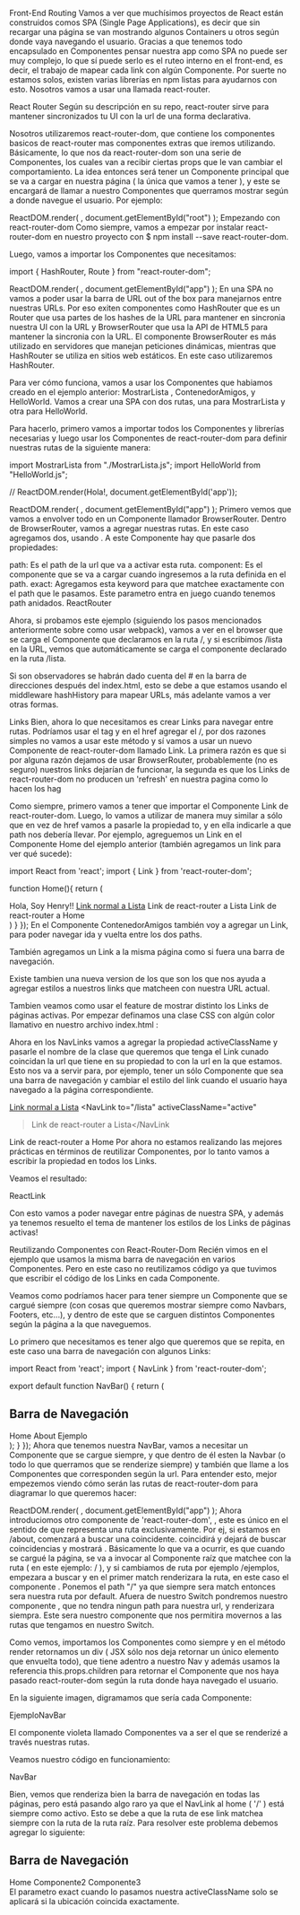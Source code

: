 Front-End Routing
Vamos a ver que muchísimos proyectos de React están construidos comos SPA (Single Page Applications), es decir que sin recargar una página se van mostrando algunos Containers u otros según donde vaya navegando el usuario. Gracias a que tenemos todo encapsulado en Componentes pensar nuestra app como SPA no puede ser muy complejo, lo que sí puede serlo es el ruteo interno en el front-end, es decir, el trabajo de mapear cada link con algún Componente. Por suerte no estamos solos, existen varias librerías en npm listas para ayudarnos con esto. Nosotros vamos a usar una llamada react-router.

React Router
Según su descripción en su repo, react-router sirve para mantener sincronizados tu UI con la url de una forma declarativa.

Nosotros utilizaremos react-router-dom, que contiene los componentes basicos de react-router mas componentes extras que iremos utilizando. Básicamente, lo que nos da react-router-dom son una serie de Componentes, los cuales van a recibir ciertas props que le van cambiar el comportamiento. La idea entonces será tener un Componente principal que se va a cargar en nuestra página ( la única que vamos a tener ), y este se encargará de llamar a nuestro Componentes que querramos mostrar según a donde navegue el usuario. Por ejemplo:

ReactDOM.render(
  <HashRouter>
    <Route path="/" component={Home} />
  </HashRouter>,
  document.getElementById("root")
);
Empezando con react-router-dom
Como siempre, vamos a empezar por instalar react-router-dom en nuestro proyecto con $ npm install --save react-router-dom.

Luego, vamos a importar los Componentes que necesitamos:

import { HashRouter, Route } from "react-router-dom";

ReactDOM.render(
  <HashRouter>
    <Route path="/" component={App} />
  </HashRouter>,
  document.getElementById("app")
);
En una SPA no vamos a poder usar la barra de URL out of the box para manejarnos entre nuestras URLs. Por eso exiten componentes como HashRouter que es un Router que usa partes de los hashes de la URL para mantener en sincronia nuestra UI con la URL y BrowserRouter que usa la API de HTML5 para mantener la sincronia con la URL. El componente BrowserRouter es más utilizado en servidores que manejan peticiones dinámicas, mientras que HashRouter se utiliza en sitios web estáticos. En este caso utilizaremos HashRouter.

Para ver cómo funciona, vamos a usar los Componentes que habiamos creado en el ejemplo anterior: MostrarLista , ContenedorAmigos, y HelloWorld. Vamos a crear una SPA con dos rutas, una para MostrarLista y otra para HelloWorld.

Para hacerlo, primero vamos a importar todos los Componentes y librerías necesarias y luego usar los Componentes de react-router-dom para definir nuestras rutas de la siguiente manera:

import MostrarLista from "./MostrarLista.js";
import HelloWorld from "HelloWorld.js";

// ReactDOM.render(<ContenedorAmigos>Hola!</ContenedorAmigos>, document.getElementById('app'));

ReactDOM.render(
  <HashRouter>
    <Route path="/lista" component={ContenedorAmigos} />
    <Route exact path="/" component={HelloWord} />
  </HashRouter>,
  document.getElementById("app")
);
Primero vemos que vamos a envolver todo en un Componente llamador BrowserRouter. Dentro de BrowserRouter, vamos a agregar nuestras rutas. En este caso agregamos dos, usando <Route>. A este Componente hay que pasarle dos propiedades:

path: Es el path de la url que va a activar esta ruta.
component: Es el componente que se va a cargar cuando ingresemos a la ruta definida en el path.
exact: Agregamos esta keyword para que matchee exactamente con el path que le pasamos. Este parametro entra en juego cuando tenemos path anidados.
ReactRouter

Ahora, si probamos este ejemplo (siguiendo los pasos mencionados anteriormente sobre como usar webpack), vamos a ver en el browser que se carga el Componente que declaramos en la ruta /, y si escribimos /lista en la URL, vemos que automáticamente se carga el componente declarado en la ruta /lista.

Si son observadores se habrán dado cuenta del # en la barra de direcciones después del index.html, esto se debe a que estamos usando el middleware hashHistory para mapear URLs, más adelante vamos a ver otras formas.

Links
Bien, ahora lo que necesitamos es crear Links para navegar entre rutas. Podríamos usar el tag <a> y en el href agregar el /, por dos razones simples no vamos a usar este método y sí vamos a usar un nuevo Componente de react-router-dom llamado Link. La primera razón es que si por alguna razón dejamos de usar BrowserRouter, probablemente (no es seguro) nuestros links dejarían de funcionar, la segunda es que los Links de react-router-dom no producen un 'refresh' en nuestra pagina como lo hacen los hag <a>

Como siempre, primero vamos a tener que importar el Componente Link de react-router-dom. Luego, lo vamos a utilizar de manera muy similar a <a> sólo que en vez de href vamos a pasarle la propiedad to, y en ella indicarle a que path nos debería llevar. Por ejemplo, agreguemos un Link en el Componente Home del ejemplo anterior (también agregamos un link <a> para ver qué sucede):

import React from 'react';
import { Link } from 'react-router-dom';

function Home(){
    return (
      <div>
        Hola, Soy Henry!!
        <a href='#/lista'>Link normal a Lista</a>
        <Link to='/lista'>Link de react-router a Lista</Link>
        <Link to='/'>Link de react-router a Home</Link>
      </div>
    )
  }
});
En el Componente ContenedorAmigos también voy a agregar un Link, para poder navegar ida y vuelta entre los dos paths.

También agregamos un Link a la misma página como si fuera una barra de navegación.

Existe tambien una nueva version de los que son los que nos ayuda a agregar estilos a nuestros links que matcheen con nuestra URL actual.

Tambien veamos como usar el feature de mostrar distinto los Links de páginas activas. Por empezar definamos una clase CSS con algún color llamativo en nuestro archivo index.html :

<style>
  .active {
    color: SpringGreen;
    font-size: 24px;
  }
</style>
Ahora en los NavLinks vamos a agregar la propiedad activeClassName y pasarle el nombre de la clase que queremos que tenga el Link cunado coincidan la url que tiene en su propiedad to con la url en la que estamos. Esto nos va a servir para, por ejemplo, tener un sólo Componente que sea una barra de navegación y cambiar el estilo del link cuando el usuario haya navegado a la página correspondiente.

<a href="#/lista">Link normal a Lista</a>
<NavLink to="/lista" activeClassName="active"
  >Link de react-router a Lista</NavLink
>
<NavLink to="/" activeClassName="active">Link de react-router a Home</NavLink>
Por ahora no estamos realizando las mejores prácticas en términos de reutilizar Componentes, por lo tanto vamos a escribir la propiedad en todos los Links.

Veamos el resultado:

ReactLink

Con esto vamos a poder navegar entre páginas de nuestra SPA, y además ya tenemos resuelto el tema de mantener los estilos de los Links de páginas activas!

Reutilizando Componentes con React-Router-Dom
Recién vimos en el ejemplo que usamos la misma barra de navegación en varios Componentes. Pero en este caso no reutilizamos código ya que tuvimos que escribir el código de los Links en cada Componente.

Veamos como podríamos hacer para tener siempre un Componente que se cargué siempre (con cosas que queremos mostrar siempre como Navbars, Footers, etc...), y dentro de este que se carguen distintos Componentes según la página a la que naveguemos.

Lo primero que necesitamos es tener algo que queremos que se repita, en este caso una barra de navegación con algunos Links:

import React from 'react';
import { NavLink } from 'react-router-dom';

export default function NavBar() {
    return (
      <div>
        <h2>Barra de Navegación</h2>
        <NavLink to="/" activeClassName="active" >Home</NavLink>
        <NavLink to="/about" activeClassName="active" >About</NavLink>
        <NavLink to="/ejemplo" activeClassName="active">Ejemplo</NavLink>
      </div>
    );
  }
});
Ahora que tenemos nuestra NavBar, vamos a necesitar un Componente que se cargue siempre, y que dentro de él esten la Navbar (o todo lo que querramos que se renderize siempre) y también que llame a los Componentes que corresponden según la url. Para entender esto, mejor empezemos viendo cómo serán las rutas de react-router-dom para diagramar lo que queremos hacer:

ReactDOM.render(
  <HashRouter>
    <NavBar />
    <Switch>
      <Route path="/about" component={About} />
      <Route path="/ejemplo" component={Ejemplo} />
      <Route exact path="/" component={Home} />
    </Switch>
  </HashRouter>,
  document.getElementById("app")
);
Ahora introduciomos otro componente de 'react-router-dom', , este es único en el sentido de que representa una ruta exclusivamente. Por ej, si estamos en /about, comenzará a buscar una coincidente. coincidirá y dejará de buscar coincidencias y mostrará . Básicamente lo que va a ocurrir, es que cuando se cargué la página, se va a invocar al Componente raíz que matchee con la ruta ( en este ejemplo: / ), y si cambiamos de ruta por ejemplo /ejemplos, empezara a buscar y en el primer match renderizara la ruta, en este caso el componente . Ponemos el path "/" ya que siempre sera match entonces sera nuestra ruta por default. Afuera de nuestro Switch pondremos nuestro componente , que no tendra ningun path para nuestra url, y renderizara siempra. Este sera nuestro componente que nos permitira movernos a las rutas que tengamos en nuestro Switch.

Como vemos, importamos los Componentes como siempre y en el método render retornamos un div ( JSX sólo nos deja retornar un único elemento que envuelta todo), que tiene adentro a nuestro Nav y además usamos la referencia this.props.children para retornar el Componente que nos haya pasado react-router-dom según la ruta donde haya navegado el usuario.

En la siguiente imagen, digramamos que sería cada Componente:

EjemploNavBar

El componente violeta llamado Componentes va a ser el que se renderizé a través nuestras rutas.

Veamos nuestro código en funcionamiento:

NavBar

Bien, vemos que renderiza bien la barra de navegación en todas las páginas, pero está pasando algo raro ya que el NavLink al home ( '/' ) está siempre como activo. Esto se debe a que la ruta de ese link matchea siempre con la ruta de la ruta raíz. Para resolver este problema debemos agregar lo siguiente:

<div>
  <h2>Barra de Navegación</h2>
  <NavLink exact to="/" activeClassName="active">
    Home
  </NavLink>
  <NavLink to="/about" activeClassName="active">
    Componente2
  </NavLink>
  <NavLink to="/ejemplo" activeClassName="active">
    Componente3
  </NavLink>
</div>
El parametro exact cuando lo pasamos nuestra activeClassName solo se aplicará si la ubicación coincida exactamente.